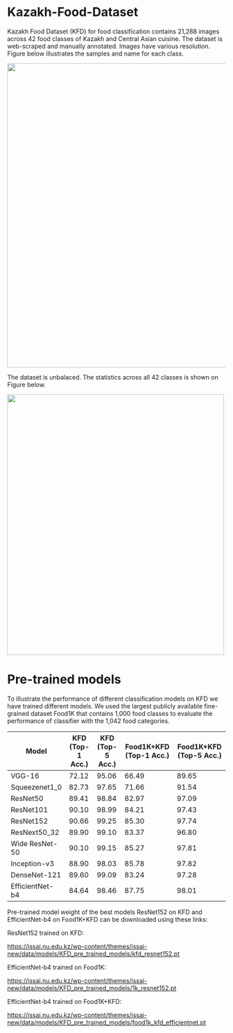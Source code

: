 # Kazakh-Food-Dataset
Kazakh Food Dataset (KFD) for food classification contains 21,288 images across 42 food classes of Kazakh and Central Asian cuisine. The dataset is web-scraped and manually annotated. Images have various resolution.
Figure below illustrates the samples and name for each class.

<img src="https://github.com/IS2AI/Kazakh-Food-Dataset/blob/main/figures/samples.png" width="750" height="700">

The dataset is unbalaced. The statistics across all 42 classes is shown on Figure below.

<img src="https://github.com/IS2AI/Kazakh-Food-Dataset/blob/main/figures/stats_plot.png" width="500" height="600">

# Pre-trained models

To illustrate the performance of different classification models on KFD we have trained different models. We used the largest publicly available fine-grained dataset Food1K that contains 1,000 food classes to evaluate the performance of classifier with the 1,042 food categories. 

|Model| KFD (Top-1 Acc.)| KFD (Top-5 Acc.)| Food1K+KFD (Top-1 Acc.)| Food1K+KFD (Top-5 Acc.)|
|-----|-----------------|-----------------|------------------------|------------------------|
|VGG-16|72.12|95.06|66.49|89.65|
|Squeezenet1_0|82.73|97.65|71.66|91.54|
|ResNet50|89.41|98.84|82.97|97.09|
|ResNet101|90.10|98.99|84.21|97.43|
|ResNet152|90.66|99.25|85.30|97.74|
|ResNext50_32|89.90|99.10|83.37|96.80|
|Wide ResNet-50|90.10|99.15|85.27|97.81|
|Inception-v3|88.90|98.03|85.78|97.82|
|DenseNet-121|89.60|99.09|83.24|97.28|
|EfficientNet-b4|84.64|98.46|87.75|98.01|

Pre-trained model weight of the best models ResNet152 on KFD and EfficientNet-b4 on Food1K+KFD can be downloaded using these links:

ResNet152 trained on KFD: 

https://issai.nu.edu.kz/wp-content/themes/issai-new/data/models/KFD_pre_trained_models/kfd_resnet152.pt

EfficientNet-b4 trained on Food1K:

https://issai.nu.edu.kz/wp-content/themes/issai-new/data/models/KFD_pre_trained_models/1k_resnet152.pt

EfficientNet-b4 trained on Food1K+KFD:

https://issai.nu.edu.kz/wp-content/themes/issai-new/data/models/KFD_pre_trained_models/food1k_kfd_efficientnet.pt

